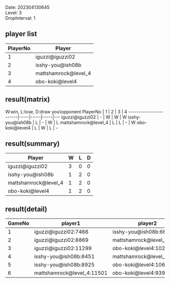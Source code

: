 Date: 202304130645  
Level: 3  
DropInterval: 1  
## player list
PlayerNo  |  Player
----------|----------------------
1         |  iguzzi@iguzzi02
2         |  isshy-you@ish08b
3         |  mattshamrock@level_4
4         |  obo-koki@level4
## result(matrix)
W:win, L:lose, D:draw
you\opponent PlayerNo  |  1  |  2  |  3  |  4
-----------------------|-----|-----|-----|---
iguzzi@iguzzi02        |  -  |  W  |  W  |  W
isshy-you@ish08b       |  L  |  -  |  W  |  L
mattshamrock@level_4   |  L  |  L  |  -  |  W
obo-koki@level4        |  L  |  W  |  L  |  -
## result(summary)
Player                |  W  |  L  |  D
----------------------|-----|-----|---
iguzzi@iguzzi02       |  3  |  0  |  0
isshy-you@ish08b      |  1  |  2  |  0
mattshamrock@level_4  |  1  |  2  |  0
obo-koki@level4       |  1  |  2  |  0
## result(detail)
GameNo  |  player1                     |  player2
--------|------------------------------|---------------------------
1       |  iguzzi@iguzzi02:7466        |  isshy-you@ish08b:6624
2       |  iguzzi@iguzzi02:8869        |  mattshamrock@level_4:8709
3       |  iguzzi@iguzzi02:11299       |  obo-koki@level4:10233
4       |  isshy-you@ish08b:8451       |  mattshamrock@level_4:8097
5       |  isshy-you@ish08b:8925       |  obo-koki@level4:10608
6       |  mattshamrock@level_4:11501  |  obo-koki@level4:9396
